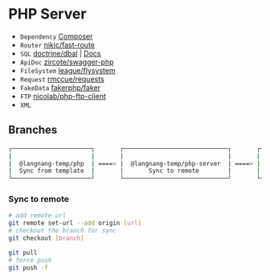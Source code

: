 # PHP Server

- `Dependency` [Composer](https://packagist.org/)
- `Router` [nikic/fast-route](https://packagist.org/packages/nikic/fast-route)
- `SQL` [doctrine/dbal](https://packagist.org/packages/doctrine/dbal) | [Docs](https://www.doctrine-project.org/projects/doctrine-dbal/en/latest/index.html#)
- `ApiDoc` [zircote/swagger-php](https://packagist.org/packages/zircote/swagger-php)
- `FileSystem` [league/flysystem](https://packagist.org/packages/league/flysystem)
- `Request` [rmccue/requests](https://packagist.org/packages/rmccue/requests)
- `FakeData` [fakerphp/faker](https://packagist.org/packages/fakerphp/faker)
- `FTP` [nicolab/php-ftp-client](https://packagist.org/packages/nicolab/php-ftp-client)
- `XML`

## Branches

```sh
┌──────────────────────┐       ┌─────────────────────────────┐       ┌───────────┐       ┌──────────┐
|                      |       |                             |       |           |       |          |
|  @langnang-temp/php  | ====> |  @langnang-temp/php-server  | ====> |  develop  | ====> |  master  |
|  Sync from template  |       |       Sync to remote        |       |           |       |          |
└──────────────────────┘       └─────────────────────────────┘       └───────────┘       └──────────┘
```

### Sync to remote

```sh
# add remote url
git remote set-url --add origin [url]
# checkout the branch for sync
git checkout [branch]

git pull
# force push
git push -f
```

